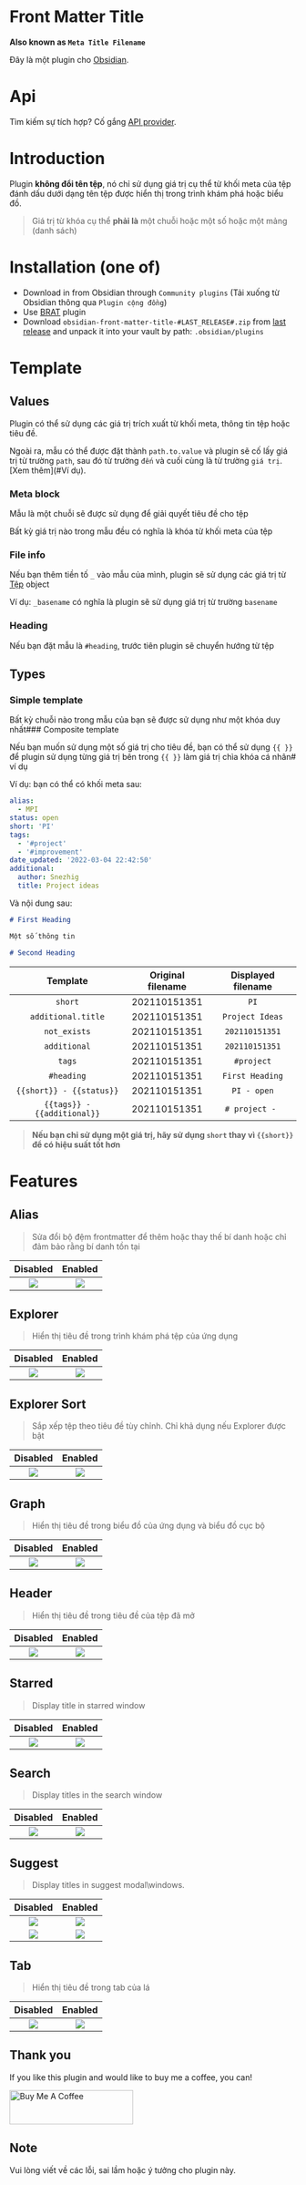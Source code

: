 # Front Matter Title

__Also known as `Meta Title Filename`__

Đây là một plugin cho [Obsidian](https://obsidian.md).

# Api
Tìm kiếm sự tích hợp? Cố gắng [API provider](https://github.com/Snezhig/front-matter-plguin-api-provider).

# Introduction

Plugin **không đổi tên tệp**,
nó chỉ sử dụng giá trị cụ thể từ khối meta của tệp đánh dấu dưới dạng tên tệp được hiển thị trong trình khám phá hoặc biểu đồ.
> Giá trị từ khóa cụ thể **phải là** một chuỗi hoặc một số hoặc một mảng (danh sách)

# Installation (one of)

* Download in from Obsidian through `Community plugins`
(Tải xuống từ Obsidian thông qua `Plugin cộng đồng`)
* Use [BRAT](https://github.com/TfTHacker/obsidian42-brat) plugin
* Download `obsidian-front-matter-title-#LAST_RELEASE#.zip`
  from [last release](https://github.com/Snezhig/obsidian-front-matter-title/releases/latest/) and unpack it into your
  vault by path: `.obsidian/plugins`

# Template

## Values

Plugin có thể sử dụng các giá trị trích xuất từ ​​khối meta, thông tin tệp hoặc tiêu đề.

Ngoài ra, mẫu có thể được đặt thành `path.to.value` và plugin sẽ cố lấy giá trị từ trường `path`, sau đó từ trường `đến`
và cuối cùng là từ trường `giá trị`. [Xem thêm](#Ví dụ).
### Meta block

Mẫu là một chuỗi sẽ được sử dụng để giải quyết tiêu đề cho tệp

Bất kỳ giá trị nào trong mẫu đều có nghĩa là khóa từ khối meta của tệp
### File info

Nếu bạn thêm tiền tố `_` vào mẫu của mình, plugin sẽ sử dụng các giá trị
từ [Tệp](https://github.com/obsidianmd/obsidian-api/blob/master/obsidian.d.ts) object

Ví dụ: `_basename` có nghĩa là plugin sẽ sử dụng giá trị từ trường `basename`
### Heading

Nếu bạn đặt mẫu là `#heading`, trước tiên plugin sẽ chuyển hướng từ tệp

## Types

### Simple template

Bất kỳ chuỗi nào trong mẫu của bạn sẽ được sử dụng như một khóa duy nhất### Composite template

Nếu bạn muốn sử dụng một số giá trị cho tiêu đề, bạn có thể sử dụng `{{ }}` để plugin sử dụng từng giá trị bên trong ``{{ }}`` làm giá trị
chìa khóa cá nhân# ví dụ

Ví dụ: bạn có thể có khối meta sau:

```yaml
alias:
  - MPI
status: open
short: 'PI'
tags:
  - '#project'
  - '#improvement'
date_updated: '2022-03-04 22:42:50'
additional:
  author: Snezhig
  title: Project ideas

```

Và nội dung sau:
```markdown
# First Heading

Một số thông tin

# Second Heading
```

|          Template           | Original filename | Displayed filename |
|:---------------------------:|:-----------------:|:------------------:|
|           `short`           |   202110151351    |        `PI`        |
|     `additional.title`      |   202110151351    |  `Project Ideas`   |
|        `not_exists`         |   202110151351    |   `202110151351`   |
|        `additional`         |   202110151351    |   `202110151351`   |
|           `tags`            |   202110151351    |     `#project`     |
|         `#heading`          |   202110151351    |  `First Heading`   |
|  `{{short}} - {{status}}`   |   202110151351    |    `PI - open`     |
| `{{tags}} - {{additional}}` |   202110151351    |   `# project - `   |

> **Nếu bạn chỉ sử dụng một giá trị, hãy sử dụng `short` thay vì `{{short}}` để có hiệu suất tốt hơn**

# Features

## Alias

> Sửa đổi bộ đệm frontmatter để thêm hoặc thay thế bí danh hoặc chỉ đảm bảo rằng bí danh tồn tại

|                Disabled                 |               Enabled               |
|:---------------------------------------:|:-----------------------------------:|
| ![](./resources/img/Alias%20Off.png) | ![](./resources/img/Alias%20On.png) |

## Explorer

> Hiển thị tiêu đề trong trình khám phá tệp của ứng dụng

|                Disabled                 |                Enabled                 |
|:---------------------------------------:|:--------------------------------------:|
| ![](./resources/img/Explorer%20Off.png) | ![](./resources/img/Explorer%20On.png) |

## Explorer Sort

> Sắp xếp tệp theo tiêu đề tùy chỉnh. Chỉ khả dụng nếu Explorer được bật

|                Disabled                |                  Enabled                   |
|:--------------------------------------:|:------------------------------------------:|
| ![](./resources/img/Explorer%20On.png) | ![](./resources/img/ExplorerSort%20On.png) |

## Graph

> Hiển thị tiêu đề trong biểu đồ của ứng dụng và biểu đồ cục bộ

|               Disabled               |               Enabled               |
|:------------------------------------:|:-----------------------------------:|
| ![](./resources/img/Graph%20Off.png) | ![](./resources/img/Graph%20On.png) |

## Header

> Hiển thị tiêu đề trong tiêu đề của tệp đã mở

|                Disabled                |                Enabled                |
|:--------------------------------------:|:-------------------------------------:|
| ![](./resources/img/Heading%20Off.png) | ![](./resources/img/Heading%20On.png) |

## Starred

> Display title in starred window

|                Disabled                |                Enabled                |
|:--------------------------------------:|:-------------------------------------:|
| ![](./resources/img/Starred%20Off.png) | ![](./resources/img/Starred%20on.png) |

## Search

> Display titles in the search window

|               Disabled                |               Enabled                |
|:-------------------------------------:|:------------------------------------:|
| ![](./resources/img/Search%20Off.png) | ![](./resources/img/Search%20On.png) |

## Suggest

> Display titles in suggest modal\windows.

|                  Disabled                  |                  Enabled                  |
|:------------------------------------------:|:-----------------------------------------:|
| ![](./resources/img/Suggest%20Off%201.png) | ![](./resources/img/Suggest%20On%201.png) |
| ![](./resources/img/Suggest%20Off%202.png) | ![](./resources/img/Suggest%20On%202.png) |

## Tab

> Hiển thị tiêu đề trong tab của lá

|              Disabled              |              Enabled              |
|:----------------------------------:|:---------------------------------:|
| ![](./resources/img/Tab%20Off.png) | ![](./resources/img/Tab%20On.png) |

## Thank you

If you like this plugin and would like to buy me a coffee, you can!

<a href="https://www.buymeacoffee.com/snezhig" target="_blank">
<img src="https://cdn.buymeacoffee.com/buttons/v2/default-violet.png" alt="Buy Me A Coffee" style="height: 60px !important;width: 217px !important;" >
</a>

## Note

Vui lòng viết về các lỗi, sai lầm hoặc ý tưởng cho plugin này.